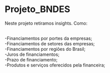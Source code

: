 # Projeto_BNDES

Neste projeto retiramos insights. Como:

<br>
-Financiamentos por portes da empresas;
<br>
-Financiamentos de setores das empresas;
<br>
-Financiamentos por regiões do Brasil;
<br>
-Juros de financiamentos;
<br>
-Prazo de financiamento;
<br>
-Produtos e serviços oferecidos pela financeira;
<br>

